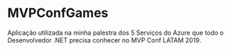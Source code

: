 # MVPConfGames

Aplicação utilizada na minha palestra dos 5 Serviços do Azure que todo o Desenvolvedor .NET precisa conhecer no MVP Conf LATAM 2019.
